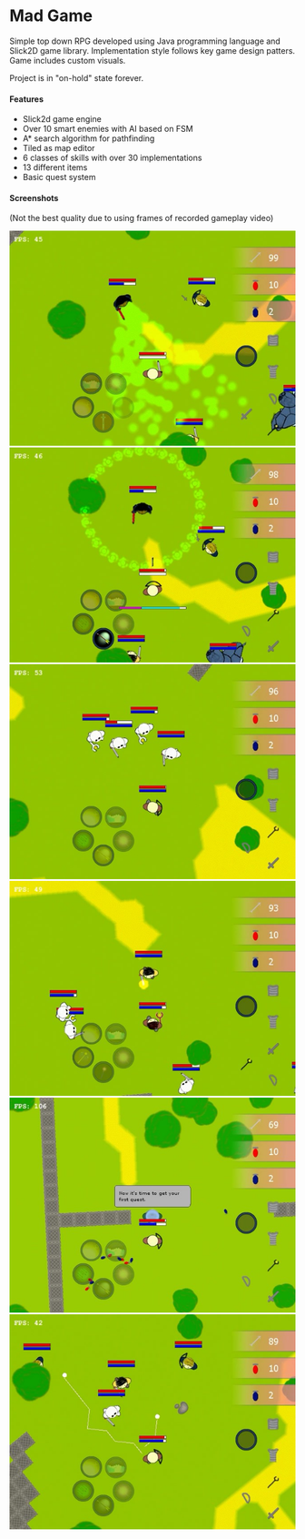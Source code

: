 Mad Game
========

Simple top down RPG developed using Java programming language and Slick2D game library. Implementation style follows key game design patters. Game includes custom visuals.  

Project is in "on-hold" state forever.

#### Features
* Slick2d game engine
* Over 10 smart enemies with AI based on FSM
* A* search algorithm for pathfinding
* Tiled as map editor
* 6 classes of skills with over 30 implementations
* 13 different items
* Basic quest system

#### Screenshots
(Not the best quality due to using frames of recorded gameplay video)
<p align="center">
  <img src="https://raw.githubusercontent.com/alexanderguk/Mad_Game/master/res/screenshots/screen01.jpg"/>
  <img src="https://raw.githubusercontent.com/alexanderguk/Mad_Game/master/res/screenshots/screen02.jpg"/>
  <img src="https://raw.githubusercontent.com/alexanderguk/Mad_Game/master/res/screenshots/screen03.jpg"/>
  <img src="https://raw.githubusercontent.com/alexanderguk/Mad_Game/master/res/screenshots/screen04.jpg"/>
  <img src="https://raw.githubusercontent.com/alexanderguk/Mad_Game/master/res/screenshots/screen05.jpg"/>
  <img src="https://raw.githubusercontent.com/alexanderguk/Mad_Game/master/res/screenshots/screen06.jpg"/>
</p>
